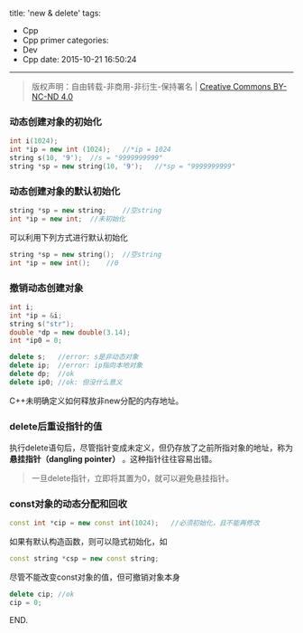 title: 'new & delete'
tags:
  - Cpp
  - Cpp primer
categories:
  - Dev
  - Cpp
date: 2015-10-21 16:50:24
---

> 版权声明：自由转载-非商用-非衍生-保持署名 | [Creative Commons BY-NC-ND 4.0](https://creativecommons.org/licenses/by-nc-nd/4.0/)

### 动态创建对象的初始化 ###

```C++
int i(1024);
int *ip = new int (1024);	//*ip = 1024
string s(10, '9');	//s = "9999999999"
string *sp = new string(10, '9');	//*sp = "9999999999"
```

<!-- more -->

### 动态创建对象的默认初始化 ###

```C++
string *sp = new string;	//空string
int *ip = new int;	//未初始化
```

可以利用下列方式进行默认初始化

```C++
string *sp = new string();	//空string
int *ip = new int();	//0
```
	
### 撤销动态创建对象 ###

```C++
int i;
int *ip = &i;
string s("str");
double *dp = new double(3.14);
int *ip0 = 0;

delete s;	//error: s是非动态对象
delete ip;	//error: ip指向本地对象
delete dp;	//ok
delete ip0;	//ok: 但没什么意义
```

C++未明确定义如何释放非new分配的内存地址。

### delete后重设指针的值 ###

执行delete语句后，尽管指针变成未定义，但仍存放了之前所指对象的地址，称为 **悬挂指针（dangling pointer）** 。这种指针往往容易出错。

> 一旦delete指针，立即将其置为0，就可以避免悬挂指针。

### const对象的动态分配和回收 ###

```C++
const int *cip = new const int(1024);	//必须初始化，且不能再修改
```

如果有默认构造函数，则可以隐式初始化，如

```C++
const string *csp = new const string;
```

尽管不能改变const对象的值，但可撤销对象本身

```C++
delete cip;	//ok
cip = 0;
```

END.